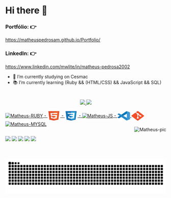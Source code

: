 # Hi there 👋

### Portfólio: 👉
https://matheuspedrosam.github.io/Portfolio/

### LinkedIn: 👉
https://www.linkedin.com/mwlite/in/matheus-pedrosa2002



- 🔭 I’m currently studying on Cesmac
- 📚 I’m currently learning (Ruby && (HTML/CSS) && JavaScript && SQL)
#

<div align="center">
  <a href="https://github.com/matheuspedrosam">
  <img height="180em" src="https://github-readme-stats.vercel.app/api?username=matheuspedrosam&show_icons=true&theme=dark&include_all_commits=true&count_private=true"/>
  <img height="180em" src="https://github-readme-stats.vercel.app/api/top-langs/?username=matheuspedrosam&layout=compact&langs_count=7&theme=dark"/>
</div>
<div style="display: inline_block"><br>
  <img align="center" alt="Matheus-RUBY" height="30" width="40" src="https://cdn.jsdelivr.net/gh/devicons/devicon/icons/ruby/ruby-original.svg">
  <span>-</span>
  <img align="center" alt="Matheus-HTML" height="30" width="40" src="https://raw.githubusercontent.com/devicons/devicon/master/icons/html5/html5-original.svg">
  <span>-</span>
  <img align="center" alt="Matheus-CSS" height="30" width="40" src="https://raw.githubusercontent.com/devicons/devicon/master/icons/css3/css3-original.svg">
  <span>-</span>
  <img align="center" alt="Matheus-JS" height="30" width="30" src="https://cdn.iconscout.com/icon/free/png-256/javascript-2752148-2284965.png">
  <span>-</span>
  <img align="center" alt="Logo Gabi VsCode" height="30" width="40" src="https://raw.githubusercontent.com/devicons/devicon/1119b9f84c0290e0f0b38982099a2bd027a48bf1/icons/vscode/vscode-original.svg">
  <img align="center" alt="Logo Gabi Git" height="30" width="40" src="https://raw.githubusercontent.com/devicons/devicon/1119b9f84c0290e0f0b38982099a2bd027a48bf1/icons/git/git-original.svg">
  <img align="center" alt="Matheus-MYSQL" height="30" width="33" src="https://cdn.iconscout.com/icon/premium/png-256-thumb/database-2306894-1948603.png">
  
  <div><img align="right" alt="Matheus-pic" height="100px" src="https://user-images.githubusercontent.com/99772255/188293933-33e5e96d-a177-4dde-a5bc-9fd0a17d9d08.png"></div>
</div>
  
  ##
 
<div> 
  <a href="https://www.youtube.com/channel/UCk52A7cqGKiU7-LaFNmaDrg" target="_blank"><img src="https://img.shields.io/badge/YouTube-FF0000?style=for-the-badge&logo=youtube&logoColor=white" target="_blank"></a>
  <a href="https://www.instagram.com/matheuspedrosam/" target="_blank"><img src="https://img.shields.io/badge/-Instagram-%23E4405F?style=for-the-badge&logo=instagram&logoColor=white" target="_blank"></a>
 <a href="https://www.discordapp.com/users/255294706563547136" target="_blank"><img src="https://img.shields.io/badge/Discord-7289DA?style=for-the-badge&logo=discord&logoColor=white" target="_blank"></a> 
  <a href = "mailto:matheuspedrosa2002@gmail.com"><img src="https://img.shields.io/badge/-Gmail-%23333?style=for-the-badge&logo=gmail&logoColor=white" target="_blank"></a>
  <a href="https://www.linkedin.com/in/matheus-pedrosa2002/" target="_blank"><img src="https://img.shields.io/badge/-LinkedIn-%230077B5?style=for-the-badge&logo=linkedin&logoColor=white" target="_blank"></a> 
 
  ![Snake animation](https://github.com/matheuspedrosam/matheuspedrosam/blob/output/github-contribution-grid-snake.svg)
 
</div>

